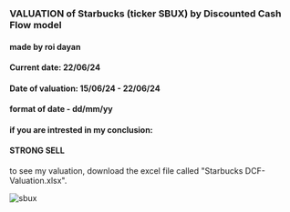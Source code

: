 ### VALUATION of Starbucks (ticker SBUX) by Discounted Cash Flow model
#### made by roi dayan
#### Current date: 22/06/24
#### Date of valuation: 15/06/24 - 22/06/24
#### format of date - dd/mm/yy

#### if you are intrested in my conclusion:
#### STRONG SELL

to see my valuation, download the excel file called "Starbucks DCF-Valuation.xlsx".

![sbux](https://github.com/Royd12386/Starbucks-DCF-Valuation/assets/157809626/df8dc52a-8213-4145-b1f1-656f57be1055)
